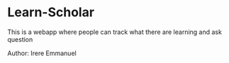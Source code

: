 # Learn-Scholar
This is a webapp where people can track what there are learning and ask question

Author: Irere Emmanuel
